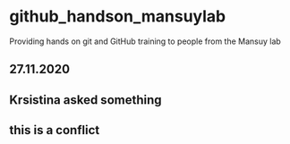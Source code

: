 # github_handson_mansuylab
Providing hands on git and GitHub training to people from the Mansuy lab

## 27.11.2020

## Krsistina asked something

## this is a conflict
